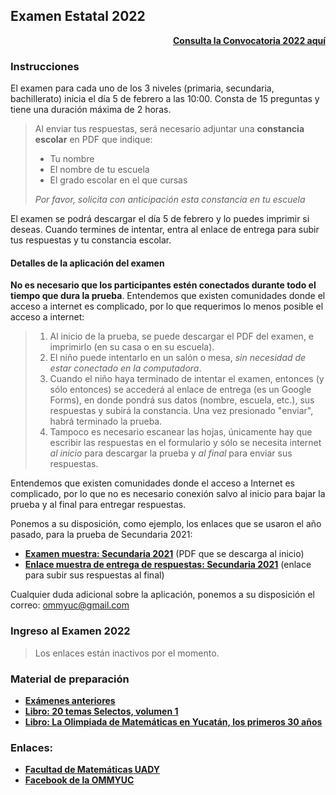 ## Examen Estatal 2022

<div style="text-align: right">
  <b><a href="http://ommyuc.org/a/2022/convocatoria-2022.pdf">Consulta la Convocatoria 2022 aquí</a></b>
</div>

### Instrucciones

El examen para cada uno de los 3 niveles (primaria, secundaria, bachillerato) inicia el día 5 de febrero a las 10:00.
Consta de 15 preguntas y tiene una duración máxima de 2 horas.

> Al enviar tus respuestas, será necesario adjuntar una **constancia escolar** en PDF que indique:
> * Tu nombre
> * El nombre de tu escuela
> * El grado escolar en el que cursas 
> 
> _Por favor, solicita con anticipación esta constancia en tu escuela_ 

El examen se podrá descargar el día 5 de febrero y lo puedes imprimir si deseas. Cuando termines de intentar, entra al enlace de entrega para subir tus respuestas y tu constancia escolar.  

#### Detalles de la aplicación del examen

**No es necesario que los participantes estén conectados durante todo el tiempo que dura la prueba**.
Entendemos que existen comunidades donde el acceso a internet es complicado, por lo que requerimos lo menos posible el acceso a internet:

> 1. Al inicio de la prueba, se puede descargar el PDF del examen, e imprimirlo (en su casa o en su escuela). 
> 2.  El niño puede intentarlo en un salón o mesa, _sin necesidad de estar conectado en la computadora_.
> 3. Cuando el niño haya terminado de intentar el examen, entonces (y sólo entonces) se accederá al enlace de entrega (es un Google Forms), en donde pondrá sus datos (nombre, escuela, etc.), sus respuestas y subirá la constancia. Una vez presionado "enviar", habrá terminado la prueba. 
> 4. Tampoco es necesario escanear las hojas, únicamente hay que escribir las respuestas en el formulario y sólo se necesita internet _al inicio_ para descargar la prueba y _al final_ para enviar sus respuestas. 

Entendemos que existen comunidades donde el acceso a Internet es complicado, por lo que no es necesario conexión salvo al inicio para bajar la prueba y al final para entregar respuestas. 

Ponemos a su disposición, como ejemplo, los enlaces que se usaron el año pasado, para la prueba de Secundaria 2021:

* **[Examen muestra: Secundaria 2021](https://github.com/morfismo/ommyuc-web/raw/gh-pages/a/2022/OMMYUC2021-SECUNDARIA.pdf)** (PDF que se descarga al inicio)
* **[Enlace muestra de entrega de respuestas: Secundaria 2021](https://docs.google.com/forms/d/e/1FAIpQLSf0OapKm_ZdlPczlO3ZaXcFsvJb_lolijOHoZhkZJwOSe4ttA/viewform?usp=sf_link)** (enlace para subir sus respuestas al final)

Cualquier duda adicional sobre la aplicación, ponemos a su disposición el correo: ommyuc@gmail.com 

### Ingreso al Examen 2022

> Los enlaces están inactivos por el momento.


### Material de preparación

* **[Exámenes anteriores](https://intranet.matematicas.uady.mx/omm/problemarios)**
* **[Libro: 20 temas Selectos, volumen 1](https://libreria.uady.mx/products/veinte-temas-selectos-de-matematicas-en-educacion-basica-volumen-i?_pos=2&_sid=377d6fe44&_ss=r)**
* **[Libro: La Olimpiada de Matemáticas en Yucatán, los primeros 30 años](https://libreria.uady.mx/products/la-olimpiada-mexicana-de-matematicas-en-yucatan?_pos=1&_sid=02a776b67&_ss=r)**


### Enlaces:

* **[Facultad de Matemáticas UADY](https://intranet.matematicas.uady.mx/omm/)**
* **[Facebook de la OMMYUC](https://www.facebook.com/OMMYucatan)**
